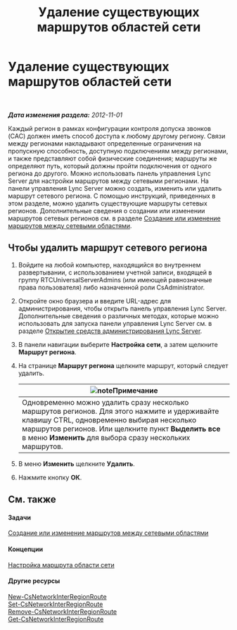﻿---
title: Удаление существующих маршрутов областей сети
TOCTitle: Удаление существующих маршрутов областей сети
ms:assetid: 6256ff80-5f1e-48b4-928b-24aeb3c1a0e7
ms:mtpsurl: https://technet.microsoft.com/ru-ru/library/JJ688074(v=OCS.15)
ms:contentKeyID: 49888019
ms.date: 05/19/2016
mtps_version: v=OCS.15
ms.translationtype: HT
---

# Удаление существующих маршрутов областей сети

 

_**Дата изменения раздела:** 2012-11-01_

Каждый регион в рамках конфигурации контроля допуска звонков (CAC) должен иметь способ доступа к любому другому региону. Связи между регионами накладывают определенные ограничения на пропускную способность, доступную подключениям между регионами, и также представляют собой физические соединения; маршруты же определяют путь, который должны пройти подключения от одного региона до другого. Можно использовать панель управления Lync Server для настройки маршрутов между сетевыми регионами. На панели управления Lync Server можно создать, изменить или удалить маршрут сетевого региона. С помощью инструкций, приведенных в этом разделе, можно удалить существующие маршруты сетевых регионов. Дополнительные сведения о создании или изменении маршрутов сетевых регионов см. в разделе [Создание или изменение маршрутов между сетевыми областями](lync-server-2013-creating-or-modifying-network-region-routes.md).

## Чтобы удалить маршрут сетевого региона

1.  Войдите на любой компьютер, находящийся во внутреннем развертывании, с использованием учетной записи, входящей в группу RTCUniversalServerAdmins (или имеющей равнозначные права пользователя) либо назначенной роли CsAdministrator.

2.  Откройте окно браузера и введите URL-адрес для администрирования, чтобы открыть панель управления Lync Server. Дополнительные сведения о различных методах, которые можно использовать для запуска панели управления Lync Server см. в разделе [Открытие средств администрирования Lync Server](lync-server-2013-open-lync-server-administrative-tools.md).

3.  В панели навигации выберите **Настройка сети**, а затем щелкните **Маршрут региона**.

4.  На странице **Маршрут региона** щелкните маршрут, который следует удалить.
    
    <table>
    <thead>
    <tr class="header">
    <th><img src="images/Gg398412.note(OCS.15).gif" title="note" alt="note" />Примечание</th>
    </tr>
    </thead>
    <tbody>
    <tr class="odd">
    <td>Одновременно можно удалить сразу несколько маршрутов регионов. Для этого нажмите и удерживайте клавишу CTRL, одновременно выбирая несколько маршрутов регионов. Или щелкните пункт <strong>Выделить все</strong> в меню <strong>Изменить</strong> для выбора сразу нескольких маршрутов.</td>
    </tr>
    </tbody>
    </table>


5.  В меню **Изменить** щелкните **Удалить**.

6.  Нажмите кнопку **ОК**.

## См. также

#### Задачи

[Создание или изменение маршрутов между сетевыми областями](lync-server-2013-creating-or-modifying-network-region-routes.md)  

#### Концепции

[Настройка маршрута области сети](https://technet.microsoft.com/ru-ru/library/gg133706\(v=ocs.15\))  

#### Другие ресурсы

[New-CsNetworkInterRegionRoute](https://docs.microsoft.com/en-us/powershell/module/skype/New-CsNetworkInterRegionRoute)  
[Set-CsNetworkInterRegionRoute](https://docs.microsoft.com/en-us/powershell/module/skype/Set-CsNetworkInterRegionRoute)  
[Remove-CsNetworkInterRegionRoute](https://docs.microsoft.com/en-us/powershell/module/skype/Remove-CsNetworkInterRegionRoute)  
[Get-CsNetworkInterRegionRoute](https://docs.microsoft.com/en-us/powershell/module/skype/Get-CsNetworkInterRegionRoute)

